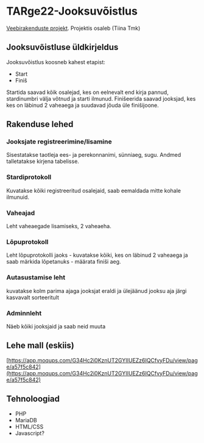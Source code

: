 # TARge22-Jooksuvõistlus
[Veebirakenduste projekt](https://github.com/users/TiinaTmk/projects/4). Projektis osaleb (Tiina Tmk)
## Jooksuvõistluse üldkirjeldus
Jooksuvõistlus koosneb kahest etapist:
 - Start
 - Finiš

Startida saavad kõik osalejad, kes on eelnevalt end kirja pannud, stardinumbri välja võtnud ja starti ilmunud.
Finišeerida saavad jooksjad, kes kes on läbinud 2 vaheaega ja suudavad jõuda üle finišijoone.
## Rakenduse lehed
### Jooksjate registreerimine/lisamine
Sisestatakse taotleja ees- ja perekonnanimi, sünniaeg, sugu. Andmed talletatakse kirjena tabelisse.
### Stardiprotokoll
Kuvatakse kõiki registreeritud osalejaid, saab eemaldada mitte kohale ilmunuid.
### Vaheajad
Leht vaheaegade lisamiseks, 2 vaheaeha.
### Lõpuprotokoll
Leht lõpuprotokolli jaoks - kuvatakse kõiki, kes on läbinud 2 vaheaega ja saab märkida lõpetanuks - määrata finiši aeg.
### Autasustamise leht
kuvatakse kolm parima ajaga jooksjat eraldi ja ülejäänud jooksu aja järgi kasvavalt sorteeritult
### Adminnleht
Näeb kõiki jooksjaid ja saab neid muuta
## Lehe mall (eskiis)

[https://app.moqups.com/G34Hc2i0KznUT2GYIIUEZz6IQCfvyFDu/view/page/a57f5c842](https://app.moqups.com/G34Hc2i0KznUT2GYIIUEZz6IQCfvyFDu/view/page/a57f5c842)

## Tehnoloogiad
 - PHP
 - MariaDB
 - HTML/CSS
 - Javascript?
